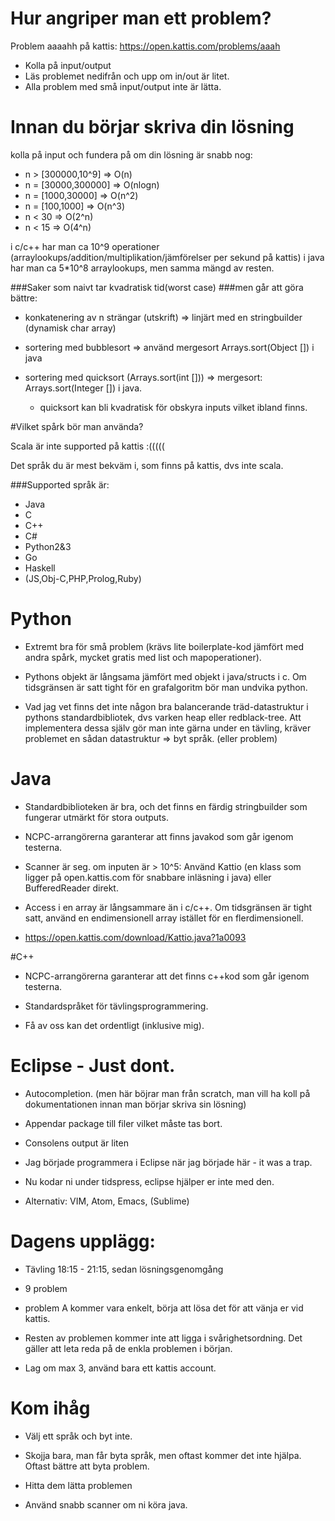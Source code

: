 # Hur angriper man ett problem?
Problem aaaahh på kattis:
https://open.kattis.com/problems/aaah

* Kolla på input/output
* Läs problemet nedifrån och upp om in/out är litet.
* Alla problem med små input/output inte är lätta.










# Innan du börjar skriva din lösning
kolla på input och fundera på om din lösning är snabb nog:

* n > [300000,10^9] => O(n)
* n = [30000,300000] => O(nlogn)
* n = [1000,30000] => O(n^2)
* n = [100,1000] => O(n^3)
* n < 30 => O(2^n)
* n < 15 => O(4^n)







i c/c++ har man ca 10^9 operationer (arraylookups/addition/multiplikation/jämförelser per sekund på kattis)
i java har man ca 5*10^8 arraylookups, men samma mängd av resten.







###Saker som naivt tar kvadratisk tid(worst case) 
###men går att göra bättre:

* konkatenering av n strängar (utskrift) => linjärt med en stringbuilder (dynamisk char array)

* sortering med bubblesort => använd mergesort Arrays.sort(Object []) i java

* sortering med quicksort (Arrays.sort(int [])) => mergesort: Arrays.sort(Integer []) i java.
	 * quicksort kan bli kvadratisk för obskyra inputs vilket ibland finns.







#Vilket spårk bör man använda?















Scala är inte supported på kattis :(((((

Det språk du är mest bekväm i, som finns på kattis, dvs inte scala.













###Supported språk är:

- Java
- C
- C++
- C#
- Python2&3
- Go
- Haskell
- (JS,Obj-C,PHP,Prolog,Ruby)




# Python

















+ Extremt bra för små problem (krävs lite boilerplate-kod jämfört med andra spårk, mycket gratis med list och mapoperationer).

- Pythons objekt är långsama jämfört med objekt i java/structs i c. Om tidsgränsen är satt tight för en grafalgoritm bör man undvika python.

- Vad jag vet finns det inte någon bra balancerande träd-datastruktur i pythons standardbibliotek, dvs varken heap eller redblack-tree. Att implementera dessa själv gör man inte gärna under en tävling, kräver problemet en sådan datastruktur => byt språk. (eller problem)






# Java

















+ Standardbiblioteken är bra, och det finns en färdig stringbuilder som fungerar utmärkt för stora outputs.

+ NCPC-arrangörerna garanterar att finns javakod som går igenom testerna.

- Scanner är seg. om inputen är > 10^5: Använd Kattio (en klass som ligger på open.kattis.com för snabbare inläsning i java) eller BufferedReader direkt.

- Access i en array är långsammare än i c/c++. Om tidsgränsen är tight satt, använd en endimensionell array istället för en flerdimensionell.

+ https://open.kattis.com/download/Kattio.java?1a0093







#C++

















+ NCPC-arrangörerna garanterar att det finns c++kod som går igenom testerna.

+ Standardspråket för tävlingsprogrammering. 

- Få av oss kan det ordentligt (inklusive mig).




# Eclipse - Just dont.

















+ Autocompletion. (men här böjrar man från scratch, man vill ha koll på dokumentationen innan man börjar skriva sin lösning)

- Appendar package till filer vilket måste tas bort.

- Consolens output är liten

- Jag började programmera i Eclipse när jag började här - it was a trap.

- Nu kodar ni under tidspress, eclipse hjälper er inte med den.

* Alternativ: VIM, Atom, Emacs, (Sublime)





# Dagens upplägg:















* Tävling 18:15 - 21:15, sedan lösningsgenomgång

* 9 problem

* problem A kommer vara enkelt, börja att lösa det för att vänja er vid kattis.

* Resten av problemen kommer inte att ligga i svårighetsordning. Det gäller att leta reda på de enkla problemen i början.

* Lag om max 3, använd bara ett kattis account.



# Kom ihåg
















* Välj ett språk och byt inte.

* Skojja bara, man får byta språk, men oftast kommer det inte hjälpa. Oftast bättre att byta problem.

* Hitta dem lätta problemen

* Använd snabb scanner om ni köra java.
